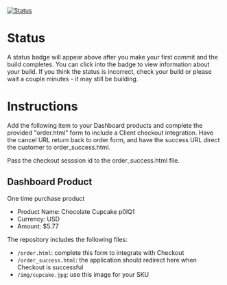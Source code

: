 [![Status](https://img.shields.io/badge/status-BUILDING%20COMMIT:%20aa02a5d9fae5305a976daf753fa520f6683134c5-yellow.svg)](https://github.com/crowdbotics-challenges/bakery_scaffold_bE7YrapbzZZr1cwO/commit/aa02a5d9fae5305a976daf753fa520f6683134c5)






# Status

A status badge will appear above after you make your first commit and the build completes. You can click into the badge to view information about your build. If you think the status is incorrect, check your build or please wait a couple minutes - it may still be building.

# Instructions

Add the following item to your Dashboard products and complete the provided "order.html" form to include a Client checkout integration. Have the cancel URL return back to order form, and have the success URL direct the customer to order_success.html.

Pass the checkout sesssion id to the order_success.html file.

## Dashboard Product
One time purchase product
* Product Name: Chocolate Cupcake p0lQ1
* Currency: USD
* Amount: $5.77

The repository includes the following files:
* `/order.html`: complete this form to integrate with Checkout
* `/order_success.html`: the application should redirect here when Checkout is successful
* `/img/cupcake.jpg`: use this image for your SKU
